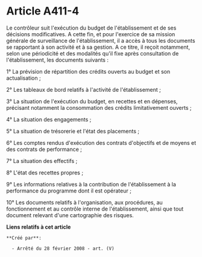 # Article A411-4

Le contrôleur suit l'exécution du budget de l'établissement et de ses décisions modificatives. A cette fin, et pour
l'exercice de sa mission générale de surveillance de l'établissement, il a accès à tous les documents se rapportant à son
activité et à sa gestion. A ce titre, il reçoit notamment, selon une périodicité et des modalités qu'il fixe après
consultation de l'établissement, les documents suivants :

1° La prévision de répartition des crédits ouverts au budget et son actualisation ;

2° Les tableaux de bord relatifs à l'activité de l'établissement ;

3° La situation de l'exécution du budget, en recettes et en dépenses, précisant notamment la consommation des crédits
limitativement ouverts ;

4° La situation des engagements ;

5° La situation de trésorerie et l'état des placements ;

6° Les comptes rendus d'exécution des contrats d'objectifs et de moyens et des contrats de performance ;

7° La situation des effectifs ;

8° L'état des recettes propres ;

9° Les informations relatives à la contribution de l'établissement à la performance du programme dont il est opérateur ;

10° Les documents relatifs à l'organisation, aux procédures, au fonctionnement et au contrôle interne de l'établissement,
ainsi que tout document relevant d'une cartographie des risques.

**Liens relatifs à cet article**

	**Créé par**:

	  - Arrêté du 28 février 2008 - art. (V)
